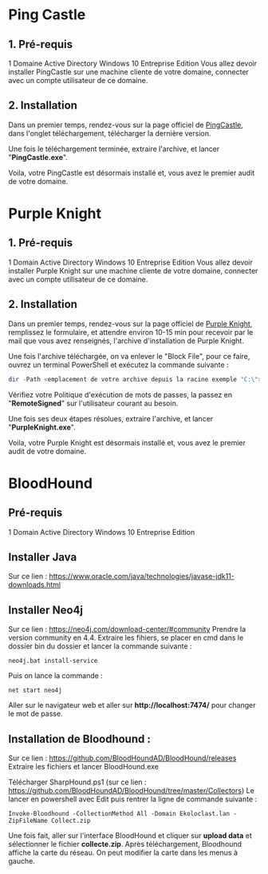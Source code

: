 # Ping Castle

## 1. Pré-requis

1 Domaine Active Directory
Windows 10 Entreprise Edition
Vous allez devoir installer PingCastle sur une machine cliente de votre domaine, connecter avec un compte utilisateur de ce domaine.

## 2. Installation

Dans un premier temps, rendez-vous sur la page officiel de [PingCastle](https://www.pingcastle.com/download/), dans l'onglet téléchargement, télécharger la dernière version.

Une fois le téléchargement terminée, extraire l'archive, et lancer "**PingCastle.exe**".

Voila, votre PingCastle est désormais installé et, vous avez le premier audit de votre domaine.

# Purple Knight

## 1. Pré-requis

1 Domain Active Directory
Windows 10 Entreprise Edition
Vous allez devoir installer Purple Knight sur une machine cliente de votre domaine, connecter avec un compte utilisateur de ce domaine.

## 2. Installation 
Dans un premier temps, rendez-vous sur la page officiel de [Purple Knight](https://www.purple-knight.com/request-form/), remplissez le formulaire, et attendre environ 10-15 min pour recevoir par le mail que vous avez renseignés, l'archive d'installation de Purple Knight.

Une fois l'archive téléchargée, on va enlever le "Block File", pour ce faire, ouvrez un terminal PowerShell et exécutez la commande suivante :
```PowerShell
dir -Path <emplacement de votre archive depuis la racine exemple "C:\"> -Recurse | Unblock-File
```

Vérifiez votre Politique d'exécution de mots de passes, la passez en "**RemoteSigned**" sur l'utilisateur courant au besoin.

Une fois ses deux étapes résolues, extraire l'archive, et lancer "**PurpleKnight.exe**".

Voila, votre Purple Knight est désormais installé et, vous avez le premier audit de votre domaine.

# BloodHound

## Pré-requis

1 Domain Active Directory
Windows 10 Entreprise Edition

## Installer Java

Sur ce lien : https://www.oracle.com/java/technologies/javase-jdk11-downloads.html 

## Installer Neo4j

Sur ce lien : https://neo4j.com/download-center/#community
Prendre la version community en 4.4.
Extraire les fihiers, se placer en cmd dans le dossier bin du  dossier et lancer la commande suivante  : 
```
neo4j.bat install-service
```
Puis on lance la commande  : 
```
net start neo4j
```

Aller sur le navigateur web et aller sur **http://localhost:7474/** pour changer le mot de passe.

## Installation de Bloodhound : 

Sur ce lien : https://github.com/BloodHoundAD/BloodHound/releases  
Extraire les fichiers et lancer BloodHound.exe

Télécharger SharpHound.ps1 (sur ce lien : https://github.com/BloodHoundAD/BloodHound/tree/master/Collectors)
Le lancer en powershell avec Edit puis rentrer la ligne de commande suivante : 
```
Invoke-Bloodhound -CollectionMethod All -Domain Ekoloclast.lan -ZipFileName Collect.zip
```

Une fois fait, aller sur l'interface BloodHound et cliquer sur **upload data** et sélectionner le fichier **collecte.zip**. 
Après téléchargement, Bloodhound affiche la carte du réseau. On peut modifier la carte dans les menus à gauche.
